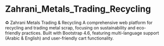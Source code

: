 # Zahrani_Metals_Trading_Recycling
♻️ Zahrani Metals Trading &amp; Recycling A comprehensive web platform for recycling and trading metal scrap, focusing on sustainability and eco-friendly practices. Built with Bootstrap 4.6, featuring multi-language support (Arabic &amp; English) and user-friendly cart functionality.
